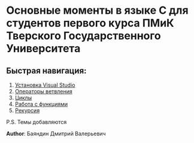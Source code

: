 # Основные моменты в языке C для студентов первого курса ПМиК Тверского Государственного Университета
## Быстрая навигация:
1. [Установка Visual Studio](https://raw.githubusercontent.com/DmitrBayan/TverSU_C_first_course_helper/blob/main/Инструкция_по_установке_интегрированной_среды_разработки.pdf)
2. [Операторы ветвления](https://github.com/DmitrBayan/TverSU_C_first_course_helper/blob/main/Операторы%20ветвления.md)
3. [Циклы](https://github.com/DmitrBayan/TverSU_C_first_course_helper/blob/main/Циклы.md)
4. [Работа с функциями](https://github.com/DmitrBayan/TverSU_C_first_course_helper/blob/main/Работа%20с%20функциями.md)
5. [Рекурсия](https://github.com/DmitrBayan/TverSU_C_first_course_helper/blob/main/Рекурсия.md)

P.S. Темы добавляются

**Author**: Баяндин Дмитрий Валерьевич
